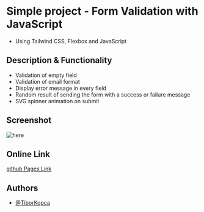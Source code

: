 # Simple project - Form Validation with JavaScript
* Using Tailwind CSS, Flexbox and JavaScript

## Description & Functionality
- Validation of empty field
- Validation of email format
- Display error message in every field
- Random result of sending the form with a success or failure message
- SVG spinner animation on submit

## Screenshot
![here](/screenshot/Form.png)

## Online Link
[github Pages Link](https://tiborkopca.github.io/)

## Authors

- [@TiborKopca](https://github.com/TiborKopca)